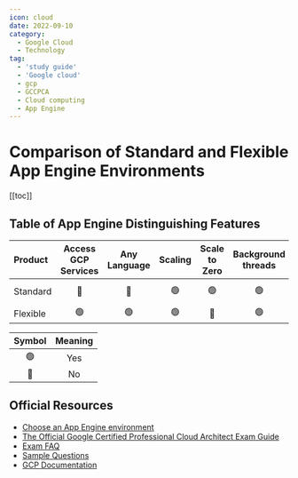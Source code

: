 ```yaml
---
icon: cloud
date: 2022-09-10
category:
  - Google Cloud
  - Technology
tag:
  - 'study guide'
  - 'Google cloud'
  - gcp
  - GCCPCA
  - Cloud computing
  - App Engine
---
```


# Comparison of Standard and Flexible App Engine Environments

[[toc]]

## Table of App Engine Distinguishing Features
|Product      |Access GCP Services|Any Language|Scaling|Scale to Zero|Background threads|Background Processes|Modify the Runtime|Websockets|Write to Disk|
|:------------|:--------:|:----------:|:----------:|:-------:|:---------:|:----:|:----:|:----:|:---:|
| Standard    |     🔴  |🔴|    🟢      |     🟢  |     🟢    |🔴  |🔴  |🔴  |Java: /tmp  |
| Flexible    |     🟢  |🟢|    🟢      |     🔴  |     🟢    |🟢  |🟢  |🟢  |🟢  |

| Symbol  |    Meaning   |
|:-------:|:-------------:|
|   🟢    | Yes          |
|   🔴    | No           |

## Official Resources
* [Choose an App Engine environment](https://cloud.Google.com/appengine/docs/the-appengine-environments)
* [The Official Google Certified Professional Cloud Architect Exam
  Guide](http://cloud.Google.com/certification/guides/professional-cloud-architect)
* [Exam FAQ](http://cloud.Google.com/certification/faqs/#0)
* [Sample Questions](http://cloud.Google.com/certiications/cloud-architect)
* [GCP Documentation](http://cloud.Google.com/docs)